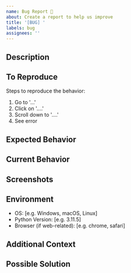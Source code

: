 ```yaml
---
name: Bug Report 🐛
about: Create a report to help us improve
title: '[BUG] '
labels: bug
assignees: ''
---
```


## Description
<!-- A clear and concise description of what the bug is -->

## To Reproduce
Steps to reproduce the behavior:
1. Go to '...'
2. Click on '....'
3. Scroll down to '....'
4. See error

## Expected Behavior
<!-- A clear and concise description of what you expected to happen -->

## Current Behavior
<!-- What actually happens -->

## Screenshots
<!-- If applicable, add screenshots to help explain your problem -->

## Environment
- OS: [e.g. Windows, macOS, Linux]
- Python Version: [e.g. 3.11.5]
- Browser (if web-related): [e.g. chrome, safari]

## Additional Context
<!-- Add any other context about the problem here -->

## Possible Solution
<!-- Optional: suggest a fix or reason for the bug -->
